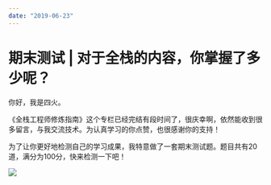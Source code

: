 ```yaml
---
date: "2019-06-23"
---  
```

      
# 期末测试 | 对于全栈的内容，你掌握了多少呢？
你好，我是四火。

《全栈工程师修炼指南》这个专栏已经完结有段时间了，很庆幸啊，依然能收到很多留言，与我交流技术。为认真学习的你点赞，也很感谢你的支持！

为了让你更好地检测自己的学习成果，我特意做了一套期末测试题。题目共有20道，满分为100分，快来检测一下吧！

[![](/images/全栈工程师修炼指南/10.期末测试/resourceimage28a428d1be62669b4f3cc01c36466bf811a4.png)](http://time.geekbang.org/quiz/intro?act_id=115&exam_id=248)

<!-- [[[read_end]]] -->